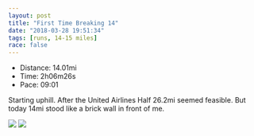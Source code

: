 ```yaml
---
layout: post
title: "First Time Breaking 14"
date: "2018-03-28 19:51:34"
tags: [runs, 14-15 miles]
race: false
---
```

<ul>
 <li>Distance: 14.01mi</li>
 <li>Time: 2h06m26s</li>
 <li>Pace: 09:01</li>
</ul>

Starting uphill. After the United Airlines Half 26.2mi seemed feasible. But today 14mi stood like a brick wall in front of me.

<img src='https://maps.googleapis.com/maps/api/staticmap?maptype=roadmap&path=enc:k{hwFzmcbMb[cGfg@pCbUrt@wIhkEsPzjA^tU_FnAiFsAccAxo@{F|GoZxKiNrIoFUsAdDcNpEtAr@[kEqAlA_@yAyAjCzAwDJiJoNZiAyJxAkD~LL|@yAvBs{AyJmhAwn@hq@uAdFkM_AiA~HiCv@{h@zgC~Rov@\kCmBmAFkEe_@gKgv@mIwFtBaGrHDtBgFp@wDrIeHzVbPfL}EnOyEmClEfDOgBuDcA`C`DdAEQqAyDkA&key=AIzaSyC1MId7bFpkLXNAaYhBSTb8jLyiSqzbDtM&size=800x800&markers=color:yellow|label:S|40.68294,-73.9147&markers=color:green|label:F|40.73429999999999,-73.98404999999998'>

<img src='https://dgtzuqphqg23d.cloudfront.net/Xgpq1D8yXq7vntT885QtzklYjqnPlFkNK2mQeISk6ek-701x768.jpg'>
